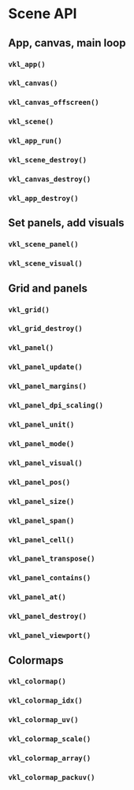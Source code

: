 # Scene API

## App, canvas, main loop

### `vkl_app()`

### `vkl_canvas()`
### `vkl_canvas_offscreen()`

### `vkl_scene()`

### `vkl_app_run()`

### `vkl_scene_destroy()`
### `vkl_canvas_destroy()`
### `vkl_app_destroy()`


## Set panels, add visuals

### `vkl_scene_panel()`
### `vkl_scene_visual()`


## Grid and panels

### `vkl_grid()`
### `vkl_grid_destroy()`

### `vkl_panel()`
### `vkl_panel_update()`
### `vkl_panel_margins()`
### `vkl_panel_dpi_scaling()`
### `vkl_panel_unit()`
### `vkl_panel_mode()`
### `vkl_panel_visual()`
### `vkl_panel_pos()`
### `vkl_panel_size()`
### `vkl_panel_span()`
### `vkl_panel_cell()`
### `vkl_panel_transpose()`
### `vkl_panel_contains()`
### `vkl_panel_at()`
### `vkl_panel_destroy()`
### `vkl_panel_viewport()`




## Colormaps

### `vkl_colormap()`
### `vkl_colormap_idx()`
### `vkl_colormap_uv()`
### `vkl_colormap_scale()`
### `vkl_colormap_array()`
### `vkl_colormap_packuv()`
